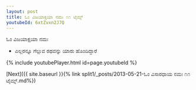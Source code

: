 ```yaml
---
layout: post
title: ಓಂ ವಿಜಯಾಕ್ಷಯಾ ನಮಃ ೧೧ ಟೈಮ್ಸ್
youtubeId: 6xtZvxn2J7Q
---
```

 
 
 ಓಂ ವಿಜಯಾಕ್ಷಯಾ ನಮಃ  
 
 -  ಎಲ್ಲರನ್ನೂ ಗೆಲ್ಲುವ ರಥವನ್ನು ಯಾರು ಹೊಂದಿದ್ದಾರೆ 
 
  
 
  
 
 
 
 
 
 


{% include youtubePlayer.html id=page.youtubeId %}
 
[Next]({{ site.baseurl }}{% link  split1/_posts/2013-05-21-ಓಂ ವಿಸಾರಧಾಯ ನಮಃ ೧೧ ಟೈಮ್ಸ್.md%})
 
